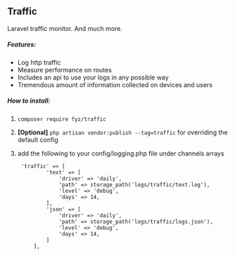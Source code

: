 Traffic
-
Laravel traffic monitor. And much more.

##### Features:
- Log http traffic
- Measure performance on routes
- Includes an api to use your logs in any possible way
- Tremendous amount of information collected on devices and users


##### How to install:
1.  `composer require fyz/traffic`
2. **[Optional]** `php artisan vendor:publish --tag=traffic` for overriding the default config
3. add the following to your config/logging.php file under channels arrays
        
        'traffic' => [
                'text' => [
                    'driver' => 'daily',
                    'path' => storage_path('logs/traffic/text.log'),
                    'level' => 'debug',
                    'days' => 14,
                ],
                'json' => [
                    'driver' => 'daily',
                    'path' => storage_path('logs/traffic/logs.json'),
                    'level' => 'debug',
                    'days' => 14,
                ]
            ],
